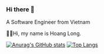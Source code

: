 ### Hi there 👋
A Software Engineer from Vietnam

👨‍🎓Hi, my name is Hoang Long. 

[![Anurag's GitHub stats](https://github-readme-stats.vercel.app/api?username=hoanglong2311)](https://github.com/anuraghazra/github-readme-stats)
[![Top Langs](https://github-readme-stats.vercel.app/api/top-langs/?username=hoanglong2311&layout=donut-vertical)](https://github.com/anuraghazra/github-readme-stats)
